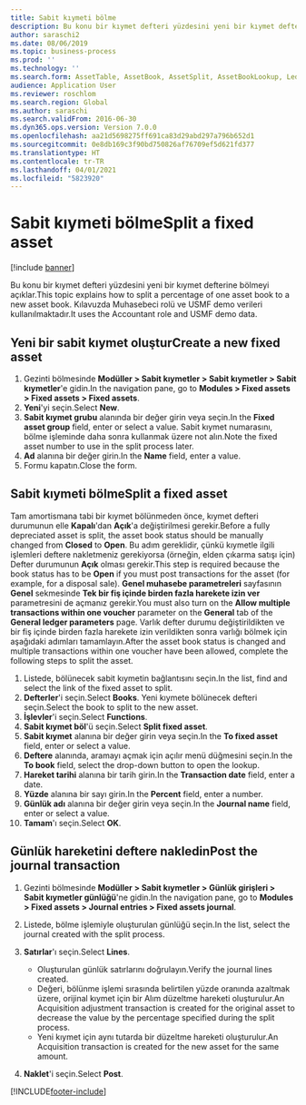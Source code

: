 ```yaml
---
title: Sabit kıymeti bölme
description: Bu konu bir kıymet defteri yüzdesini yeni bir kıymet defterine bölmeyi açıklar.
author: saraschi2
ms.date: 08/06/2019
ms.topic: business-process
ms.prod: ''
ms.technology: ''
ms.search.form: AssetTable, AssetBook, AssetSplit, AssetBookLookup, LedgerJournalTable, LedgerJournalTransAsset
audience: Application User
ms.reviewer: roschlom
ms.search.region: Global
ms.author: saraschi
ms.search.validFrom: 2016-06-30
ms.dyn365.ops.version: Version 7.0.0
ms.openlocfilehash: aa21d5698275ff691ca83d29abd297a796b652d1
ms.sourcegitcommit: 0e8db169c3f90bd750826af76709ef5d621fd377
ms.translationtype: HT
ms.contentlocale: tr-TR
ms.lasthandoff: 04/01/2021
ms.locfileid: "5823920"
---
```

# <a name="split-a-fixed-asset"></a><span data-ttu-id="b272e-103">Sabit kıymeti bölme</span><span class="sxs-lookup"><span data-stu-id="b272e-103">Split a fixed asset</span></span>

[!include [banner](../../includes/banner.md)]

<span data-ttu-id="b272e-104">Bu konu bir kıymet defteri yüzdesini yeni bir kıymet defterine bölmeyi açıklar.</span><span class="sxs-lookup"><span data-stu-id="b272e-104">This topic explains how to split a percentage of one asset book to a new asset book.</span></span> <span data-ttu-id="b272e-105">Kılavuzda Muhasebeci rolü ve USMF demo verileri kullanılmaktadır.</span><span class="sxs-lookup"><span data-stu-id="b272e-105">It uses the Accountant role and USMF demo data.</span></span>

## <a name="create-a-new-fixed-asset"></a><span data-ttu-id="b272e-106">Yeni bir sabit kıymet oluştur</span><span class="sxs-lookup"><span data-stu-id="b272e-106">Create a new fixed asset</span></span>

1. <span data-ttu-id="b272e-107">Gezinti bölmesinde **Modüller \> Sabit kıymetler \> Sabit kıymetler \> Sabit kıymetler**'e gidin.</span><span class="sxs-lookup"><span data-stu-id="b272e-107">In the navigation pane, go to **Modules \> Fixed assets \> Fixed assets \> Fixed assets**.</span></span>
2. <span data-ttu-id="b272e-108">**Yeni**'yi seçin.</span><span class="sxs-lookup"><span data-stu-id="b272e-108">Select **New**.</span></span>
3. <span data-ttu-id="b272e-109">**Sabit kıymet grubu** alanında bir değer girin veya seçin.</span><span class="sxs-lookup"><span data-stu-id="b272e-109">In the **Fixed asset group** field, enter or select a value.</span></span> <span data-ttu-id="b272e-110">Sabit kıymet numarasını, bölme işleminde daha sonra kullanmak üzere not alın.</span><span class="sxs-lookup"><span data-stu-id="b272e-110">Note the fixed asset number to use in the split process later.</span></span>
4. <span data-ttu-id="b272e-111">**Ad** alanına bir değer girin.</span><span class="sxs-lookup"><span data-stu-id="b272e-111">In the **Name** field, enter a value.</span></span>
5. <span data-ttu-id="b272e-112">Formu kapatın.</span><span class="sxs-lookup"><span data-stu-id="b272e-112">Close the form.</span></span>

## <a name="split-a-fixed-asset"></a><span data-ttu-id="b272e-113">Sabit kıymeti bölme</span><span class="sxs-lookup"><span data-stu-id="b272e-113">Split a fixed asset</span></span>

<span data-ttu-id="b272e-114">Tam amortismana tabi bir kıymet bölünmeden önce, kıymet defteri durumunun elle **Kapalı**'dan **Açık**'a değiştirilmesi gerekir.</span><span class="sxs-lookup"><span data-stu-id="b272e-114">Before a fully depreciated asset is split, the asset book status should be manually changed from **Closed** to **Open**.</span></span> <span data-ttu-id="b272e-115">Bu adım gereklidir, çünkü kıymetle ilgili işlemleri deftere nakletmeniz gerekiyorsa (örneğin, elden çıkarma satışı için) Defter durumunun **Açık** olması gerekir.</span><span class="sxs-lookup"><span data-stu-id="b272e-115">This step is required because the book status has to be **Open** if you must post transactions for the asset (for example, for a disposal sale).</span></span> <span data-ttu-id="b272e-116">**Genel muhasebe parametreleri** sayfasının **Genel** sekmesinde **Tek bir fiş içinde birden fazla harekete izin ver** parametresini de açmanız gerekir.</span><span class="sxs-lookup"><span data-stu-id="b272e-116">You must also turn on the **Allow multiple transactions within one voucher** parameter on the **General** tab of the **General ledger parameters** page.</span></span> <span data-ttu-id="b272e-117">Varlık defter durumu değiştirildikten ve bir fiş içinde birden fazla harekete izin verildikten sonra varlığı bölmek için aşağıdaki adımları tamamlayın.</span><span class="sxs-lookup"><span data-stu-id="b272e-117">After the asset book status is changed and multiple transactions within one voucher have been allowed, complete the following steps to split the asset.</span></span>

1. <span data-ttu-id="b272e-118">Listede, bölünecek sabit kıymetin bağlantısını seçin.</span><span class="sxs-lookup"><span data-stu-id="b272e-118">In the list, find and select the link of the fixed asset to split.</span></span>
2. <span data-ttu-id="b272e-119">**Defterler**'i seçin.</span><span class="sxs-lookup"><span data-stu-id="b272e-119">Select **Books**.</span></span> <span data-ttu-id="b272e-120">Yeni kıymete bölünecek defteri seçin.</span><span class="sxs-lookup"><span data-stu-id="b272e-120">Select the book to split to the new asset.</span></span>
3. <span data-ttu-id="b272e-121">**İşlevler**'i seçin.</span><span class="sxs-lookup"><span data-stu-id="b272e-121">Select **Functions**.</span></span>
4. <span data-ttu-id="b272e-122">**Sabit kıymet böl**'ü seçin.</span><span class="sxs-lookup"><span data-stu-id="b272e-122">Select **Split fixed asset**.</span></span>
5. <span data-ttu-id="b272e-123">**Sabit kıymet** alanına bir değer girin veya seçin.</span><span class="sxs-lookup"><span data-stu-id="b272e-123">In the **To fixed asset** field, enter or select a value.</span></span>
6. <span data-ttu-id="b272e-124">**Deftere** alanında, aramayı açmak için açılır menü düğmesini seçin.</span><span class="sxs-lookup"><span data-stu-id="b272e-124">In the **To book** field, select the drop-down button to open the lookup.</span></span>
7. <span data-ttu-id="b272e-125">**Hareket tarihi** alanına bir tarih girin.</span><span class="sxs-lookup"><span data-stu-id="b272e-125">In the **Transaction date** field, enter a date.</span></span>
8. <span data-ttu-id="b272e-126">**Yüzde** alanına bir sayı girin.</span><span class="sxs-lookup"><span data-stu-id="b272e-126">In the **Percent** field, enter a number.</span></span>
9. <span data-ttu-id="b272e-127">**Günlük adı** alanına bir değer girin veya seçin.</span><span class="sxs-lookup"><span data-stu-id="b272e-127">In the **Journal name** field, enter or select a value.</span></span>
10. <span data-ttu-id="b272e-128">**Tamam**'ı seçin.</span><span class="sxs-lookup"><span data-stu-id="b272e-128">Select **OK**.</span></span>

## <a name="post-the-journal-transaction"></a><span data-ttu-id="b272e-129">Günlük hareketini deftere nakledin</span><span class="sxs-lookup"><span data-stu-id="b272e-129">Post the journal transaction</span></span>

1. <span data-ttu-id="b272e-130">Gezinti bölmesinde **Modüller \> Sabit kıymetler \> Günlük girişleri \> Sabit kıymetler günlüğü**'ne gidin.</span><span class="sxs-lookup"><span data-stu-id="b272e-130">In the navigation pane, go to **Modules \> Fixed assets \> Journal entries \> Fixed assets journal**.</span></span>
2. <span data-ttu-id="b272e-131">Listede, bölme işlemiyle oluşturulan günlüğü seçin.</span><span class="sxs-lookup"><span data-stu-id="b272e-131">In the list, select the journal created with the split process.</span></span>
3. <span data-ttu-id="b272e-132">**Satırlar**'ı seçin.</span><span class="sxs-lookup"><span data-stu-id="b272e-132">Select **Lines**.</span></span>

    - <span data-ttu-id="b272e-133">Oluşturulan günlük satırlarını doğrulayın.</span><span class="sxs-lookup"><span data-stu-id="b272e-133">Verify the journal lines created.</span></span>
    - <span data-ttu-id="b272e-134">Değeri, bölünme işlemi sırasında belirtilen yüzde oranında azaltmak üzere, orijinal kıymet için bir Alım düzeltme hareketi oluşturulur.</span><span class="sxs-lookup"><span data-stu-id="b272e-134">An Acquisition adjustment transaction is created for the original asset to decrease the value by the percentage specified during the split process.</span></span>
    - <span data-ttu-id="b272e-135">Yeni kıymet için aynı tutarda bir düzeltme hareketi oluşturulur.</span><span class="sxs-lookup"><span data-stu-id="b272e-135">An Acquisition transaction is created for the new asset for the same amount.</span></span>

4. <span data-ttu-id="b272e-136">**Naklet**'i seçin.</span><span class="sxs-lookup"><span data-stu-id="b272e-136">Select **Post**.</span></span>


[!INCLUDE[footer-include](../../../includes/footer-banner.md)]